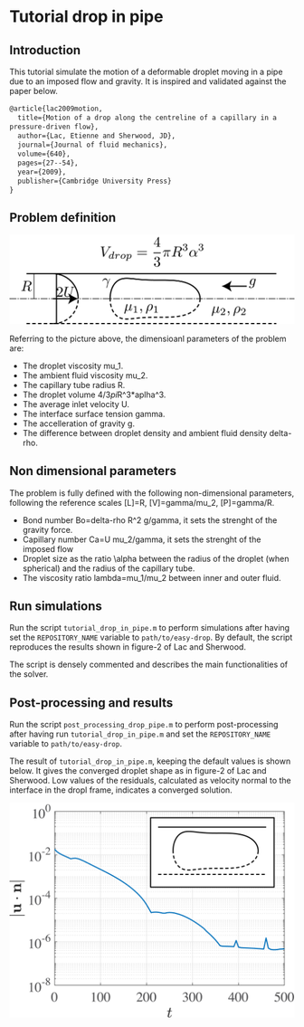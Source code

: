 # Tutorial drop in pipe

## Introduction

This tutorial simulate the motion of a deformable droplet moving in a pipe due to an imposed flow and gravity. It is inspired and validated against the paper below.

```
@article{lac2009motion,
  title={Motion of a drop along the centreline of a capillary in a pressure-driven flow},
  author={Lac, Etienne and Sherwood, JD},
  journal={Journal of fluid mechanics},
  volume={640},
  pages={27--54},
  year={2009},
  publisher={Cambridge University Press}
}
```

## Problem definition

![](docs/domain_drop_in_pipe.png)

Referring to the picture above, the dimensioanl parameters of the problem are:

* The droplet viscosity mu_1.
* The ambient fluid viscosity mu_2.
* The capillary tube radius R.
* The droplet volume 4/3*pi*R^3*aplha^3.
* The average inlet velocity U.
* The interface surface tension gamma.
* The accelleration of gravity g.
* The difference between droplet density and ambient fluid density delta-rho.

## Non dimensional parameters
The problem is fully defined with the following non-dimensional parameters, following the reference scales [L]=R, [V]=gamma/mu_2, [P]=gamma/R.

* Bond number Bo=delta-rho R^2 g/gamma, it sets the strenght of the gravity force.
* Capillary number Ca=U mu_2/gamma, it sets the strenght of the imposed flow
* Droplet size as the ratio \alpha between the radius of the droplet (when spherical) and the radius of the capillary tube.
* The viscosity ratio lambda=mu_1/mu_2 between inner and outer fluid.

## Run simulations

Run the script `tutorial_drop_in_pipe.m` to perform simulations after having set the `REPOSITORY_NAME` variable to `path/to/easy-drop`. By default, the script reproduces the results shown in figure-2 of Lac and Sherwood.

The script is densely commented and describes the main functionalities of the solver.

## Post-processing and results

Run the script `post_processing_drop_pipe.m` to perform post-processing after having run `tutorial_drop_in_pipe.m` and set the `REPOSITORY_NAME` variable to `path/to/easy-drop`.

The result of `tutorial_drop_in_pipe.m`, keeping the default values is shown below. It gives the converged droplet shape as in figure-2 of Lac and Sherwood. Low values of the residuals, calculated as velocity normal to the interface in the dropl frame, indicates a converged solution.

![](docs/residuals_drop_in_pipe.png)
